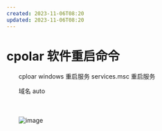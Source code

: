 ```yaml
---
created: 2023-11-06T08:20
updated: 2023-11-06T08:20
---
```

# cpolar 软件重启命令

　　cploar windows 重启服务 services.msc 重启服务

　　域名 auto

　　‍

　　![image](image-20230705213614-nirk6pw.png)​
